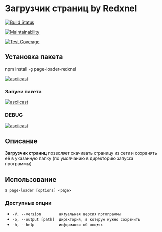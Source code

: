 # Загрузчик страниц by Redxnel

[![Build Status](https://travis-ci.org/Redxnel/project-lvl3-s418.svg?branch=master)](https://travis-ci.org/Redxnel/project-lvl3-s418)

[![Maintainability](https://api.codeclimate.com/v1/badges/065b0ef186022d299af1/maintainability)](https://codeclimate.com/github/Redxnel/project-lvl3-s418/maintainability)

[![Test Coverage](https://api.codeclimate.com/v1/badges/065b0ef186022d299af1/test_coverage)](https://codeclimate.com/github/Redxnel/project-lvl3-s418/test_coverage)

## Установка пакета
npm install -g page-loader-redxnel

[![asciicast](https://asciinema.org/a/ELcd9OesmwTlQZHe6uFJATqAU.svg)](https://asciinema.org/a/ELcd9OesmwTlQZHe6uFJATqAU)

### Запуск пакета

[![asciicast](https://asciinema.org/a/qw2amCoUNoMozmzwQgXsw5Bl7.svg)](https://asciinema.org/a/qw2amCoUNoMozmzwQgXsw5Bl7)

### DEBUG

[![asciicast](https://asciinema.org/a/GzdMxOT17r1PnqQQ2Hb0xrDWH.svg)](https://asciinema.org/a/GzdMxOT17r1PnqQQ2Hb0xrDWH)

## Описание

**Загрузчик страниц** позволяет скачивать страницу из сети и сохранять её в указанную папку (по умолчанию в директорию запуска программы).

## Использование

`$ page-loader [options] <page>`

### Доступные опции

* `-V, --version        актуальная версия пргограммы`
* `-o, --output [path]  директория, в которую нужно сохранить`
* `-h, --help           информация об опциях`